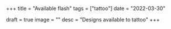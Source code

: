 +++
title = "Available flash"
tags = ["tattoo"]
date = "2022-03-30"

draft = true
image = ""
desc = "Designs available to tattoo"
+++
